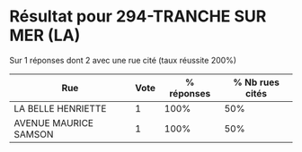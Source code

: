 # Résultat pour 294-TRANCHE SUR MER (LA)

Sur 1 réponses dont 2 avec une rue cité (taux réussite 200%)

| Rue | Vote | % réponses | % Nb rues cités|
|-----|------|------------|----------------|
| LA BELLE HENRIETTE | 1 | 100% | 50%|
| AVENUE MAURICE SAMSON | 1 | 100% | 50%|
